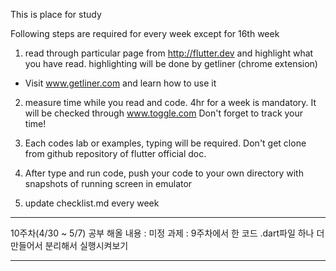 This is place for study

Following steps are required for every week except for 16th week

1. read through particular page from http://flutter.dev and highlight what you have read. highlighting will be done by getliner (chrome extension)
- Visit www.getliner.com and learn how to use it

2. measure time while you read and code. 4hr for a week is mandatory. It will be checked through www.toggle.com Don't forget to track your time! 

3. Each codes lab or examples, typing will be required. Don't get clone from github repository of flutter official doc.

4. After type and run code, push your code to your own directory with snapshots of running screen in emulator

5. update checklist.md every week

<hr>
10주차(4/30 ~ 5/7)
공부 해올 내용 : 미정
과제 : 9주차에서 한 코드 .dart파일 하나 더 만들어서 분리해서 실행시켜보기

<hr>
